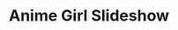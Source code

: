 ---
title: "Anime Girl Slideshow"
layout: full-mixed-external
theme:
    backgroundColor: black
thumbnails:
    - url: "https://do9h9xpl264c0.cloudfront.net/objects/fcc601ac4a2714d958cb8043f3f339aa9a28583cb77c1a87f34b9752a75dc9e7"
    - url: "https://do9h9xpl264c0.cloudfront.net/objects/422f93e423930eb174a306d7f4bb91c6e6b42c9ea3a14ac0350cbb1ed447b31f"

media:
    - url: "https://do9h9xpl264c0.cloudfront.net/objects/192968e9102416bc2addd309b7e0d37d59c085af2a3e56ef4c2623fa02d3276d?format=.webm"
    - url: "https://do9h9xpl264c0.cloudfront.net/objects/23a228af2872d8308e7601ab1c5a7028c56a3b10a97a470dc3b53a7492b05009?format=.webm"
---